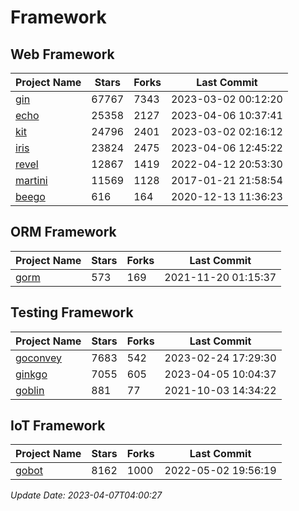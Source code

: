 # Framework

## Web Framework
| Project Name | Stars | Forks | Last Commit |
| ------------ | ----- | ----- | ----------- |
| [gin](https://github.com/gin-gonic/gin) | 67767 | 7343 | 2023-03-02 00:12:20 |
| [echo](https://github.com/labstack/echo) | 25358 | 2127 | 2023-04-06 10:37:41 |
| [kit](https://github.com/go-kit/kit) | 24796 | 2401 | 2023-03-02 02:16:12 |
| [iris](https://github.com/kataras/iris) | 23824 | 2475 | 2023-04-06 12:45:22 |
| [revel](https://github.com/revel/revel) | 12867 | 1419 | 2022-04-12 20:53:30 |
| [martini](https://github.com/go-martini/martini) | 11569 | 1128 | 2017-01-21 21:58:54 |
| [beego](https://github.com/astaxie/beego) | 616 | 164 | 2020-12-13 11:36:23 |

## ORM Framework
| Project Name | Stars | Forks | Last Commit |
| ------------ | ----- | ----- | ----------- |
| [gorm](https://github.com/jinzhu/gorm) | 573 | 169 | 2021-11-20 01:15:37 |

## Testing Framework
| Project Name | Stars | Forks | Last Commit |
| ------------ | ----- | ----- | ----------- |
| [goconvey](https://github.com/smartystreets/goconvey) | 7683 | 542 | 2023-02-24 17:29:30 |
| [ginkgo](https://github.com/onsi/ginkgo) | 7055 | 605 | 2023-04-05 10:04:37 |
| [goblin](https://github.com/franela/goblin) | 881 | 77 | 2021-10-03 14:34:22 |

## IoT Framework
| Project Name | Stars | Forks | Last Commit |
| ------------ | ----- | ----- | ----------- |
| [gobot](https://github.com/hybridgroup/gobot) | 8162 | 1000 | 2022-05-02 19:56:19 |

*Update Date: 2023-04-07T04:00:27*